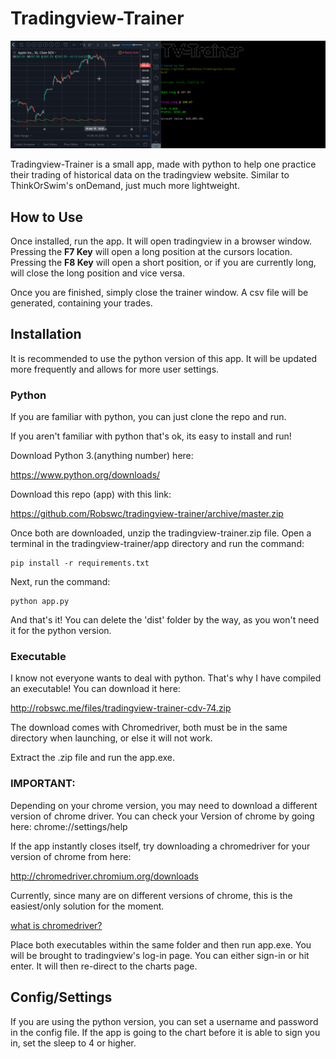 # Tradingview-Trainer
![demopic](img/demo.gif)

Tradingview-Trainer is a small app, made with python to help one practice their trading of historical data on the tradingview website.  Similar to ThinkOrSwim's onDemand, just much more lightweight.

## How to Use
Once installed, run the app.  It will open tradingview in a browser window.  Pressing the **F7 Key** will open a long position at the cursors location.  Pressing the **F8 Key** will open a short position, or if you are currently long, will close the long position and vice versa.  

Once you are finished, simply close the trainer window.  A csv file will be generated, containing your trades.

## Installation
It is recommended to use the python version of this app.  It will be updated more frequently and allows for more user settings.

### Python

If you are familiar with python, you can just clone the repo and run.

If you aren't familiar with python that's ok, its easy to install and run!

Download Python 3.(anything number) here:

https://www.python.org/downloads/

Download this repo (app) with this link:

https://github.com/Robswc/tradingview-trainer/archive/master.zip

Once both are downloaded, unzip the tradingview-trainer.zip file.  Open a terminal in the tradingview-trainer/app directory and run the command:

```
pip install -r requirements.txt
```

Next, run the command:

```
python app.py
```

And that's it!  You can delete the 'dist' folder by the way, as you won't need it for the python version.

### Executable
I know not everyone wants to deal with python.  That's why I have compiled an executable!  You can download it here:

http://robswc.me/files/tradingview-trainer-cdv-74.zip

The download comes with Chromedriver, both must be in the same directory when launching, or else it will not work.

Extract the .zip file and run the app.exe.

### IMPORTANT:

Depending on your chrome version, you may need to download a different version of chrome driver.  You can check your Version of chrome by going here: chrome://settings/help

If the app instantly closes itself, try downloading a chromedriver for your version of chrome from here:

http://chromedriver.chromium.org/downloads

Currently, since many are on different versions of chrome, this is the easiest/only solution for the moment.

[what is chromedriver?](http://chromedriver.chromium.org/)

Place both executables within the same folder and then run app.exe.  You will be brought to tradingview's log-in page.  You can either sign-in or hit enter.  It will then re-direct to the charts page.

## Config/Settings
If you are using the python version, you can set a username and password in the config file.  If the app is going to the chart before it is able to sign you in, set the sleep to 4 or higher.
